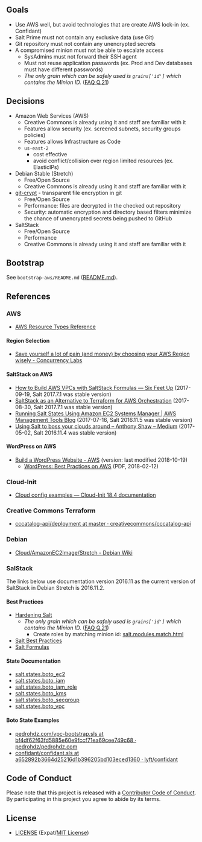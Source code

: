 ## Goals

- Use AWS well, but avoid technologies that are create AWS lock-in (ex.
  Confidant)
- Salt Prime must not contain any exclusive data (use Git)
- Git repository must not contain any unencrypted secrets
- A compromised minion must not be able to escalate access
  - SysAdmins must not forward their SSH agent
  - Must not reuse application passwords (ex. Prod and Dev databases must have
    different passwords)
  - *The only grain which can be safely used is `grains['id']` which contains the Minion ID.* ([FAQ Q.21][FAQ21])


[FAQ21]: https://docs.saltstack.com/en/latest/faq.html#is-targeting-using-grain-data-secure


## Decisions

- Amazon Web Services (AWS)
  - Creative Commons is already using it and staff are familiar with it
  - Features allow security (ex. screened subnets, security groups policies)
  - Features allows Infrastructure as Code
  - `us-east-2`
    - cost effective
    - avoid conflict/collision over region limited resources (ex. ElasticIPs)
- Debian Stable (Stretch)
  - Free/Open Source
  - Creative Commons is already using it and staff are familiar with it
- [git-crypt][gitcrypt] - transparent file encryption in git
  - Free/Open Source
  - Performance: files are decrypted in the checked out repository
  - Security: automatic encryption and directory based filters minimize the
    chance of unencrypted secrets being pushed to GitHub
- SaltStack
  - Free/Open Source
  - Performance
  - Creative Commons is already using it and staff are familiar with it


[gitcrypt]: https://www.agwa.name/projects/git-crypt/


## Bootstrap

See `bootstrap-aws/README.md` ([README.md](bootstrap-aws/README.md)).


## References


### AWS

- [AWS Resource Types Reference](http://docs.aws.amazon.com/AWSCloudFormation/latest/UserGuide/aws-template-resource-type-ref.html)


#### Region Selection

- [Save yourself a lot of pain (and money) by choosing your AWS Region wisely - Concurrency Labs](https://www.concurrencylabs.com/blog/choose-your-aws-region-wisely/)


#### SaltStack on AWS

- [How to Build AWS VPCs with SaltStack Formulas — Six Feet Up](https://sixfeetup.com/blog/build-aws-vpc-with-saltstack) (2017-09-19, Salt 2017.7.1 was stable version)
- [SaltStack as an Alternative to Terraform for AWS Orchestration](https://eng.lyft.com/saltstack-as-an-alternative-to-terraform-for-aws-orchestration-cd2ceb06bf8c) (2017-08-30, Salt 2017.7.1 was stable version)
- [Running Salt States Using Amazon EC2 Systems Manager | AWS Management Tools Blog](https://aws.amazon.com/blogs/mt/running-salt-states-using-amazon-ec2-systems-manager/) (2017-07-16, Salt 2016.11.5 was stable version)
- [Using Salt to boss your clouds around – Anthony Shaw – Medium](https://medium.com/@anthonypjshaw/using-salt-to-boss-your-clouds-around-de2edb2f793d) (2017-05-02, Salt 2016.11.4 was stable version)


#### WordPress on AWS

- [Build a WordPress Website - AWS](https://aws.amazon.com/getting-started/projects/build-wordpress-website/) (version: last modified 2018-10-19)
  - [WordPress: Best Practices on AWS](https://d0.awsstatic.com/whitepapers/wordpress-best-practices-on-aws.pdf) (PDF, 2018-02-12)


### Cloud-Init

- [Cloud config examples — Cloud-Init 18.4 documentation](https://cloudinit.readthedocs.io/en/latest/topics/examples.html)


### Creative Commons Terraform

- [cccatalog-api/deployment at master · creativecommons/cccatalog-api](https://github.com/creativecommons/cccatalog-api/tree/master/deployment)


### Debian

- [Cloud/AmazonEC2Image/Stretch - Debian Wiki](https://wiki.debian.org/Cloud/AmazonEC2Image/Stretch)


### SalStack

The links below use documentation version 2016.11 as the current version of
SaltStack in Debian Stretch is 2016.11.2.


####  Best Practices

- [Hardening Salt](https://docs.saltstack.com/en/2016.11/topics/hardening.html)
  - *The only grain which can be safely used is `grains['id']` which contains
    the Minion ID.* ([FAQ Q.21][FAQ21])
    - Create roles by matching minion id: [salt.modules.match.html](https://docs.saltstack.com/en/2016.11/ref/modules/all/salt.modules.match.html)
- [Salt Best Practices](https://docs.saltstack.com/en/2016.11/topics/best_practices.html)
- [Salt Formulas](https://docs.saltstack.com/en/2016.11/topics/development/conventions/formulas.html)


#### State Documentation

- [salt.states.boto_ec2](https://docs.saltstack.com/en/2016.11/ref/states/all/salt.states.boto_ec2.html)
- [salt.states.boto_iam](https://docs.saltstack.com/en/2016.11/ref/states/all/salt.states.boto_iam.html)
- [salt.states.boto_iam_role](https://docs.saltstack.com/en/2016.11/ref/states/all/salt.states.boto_iam_role.html)
- [salt.states.boto_kms](https://docs.saltstack.com/en/2016.11/ref/states/all/salt.states.boto_kms.html)
- [salt.states.boto_secgroup](https://docs.saltstack.com/en/2016.11/ref/states/all/salt.states.boto_secgroup.html)
- [salt.states.boto_vpc](https://docs.saltstack.com/en/2016.11/ref/states/all/salt.states.boto_vpc.html)


#### Boto State Examples

- [pedrohdz.com/vpc-bootstrap.sls at bf4df62f63fd5885e60e9fccf71ea69cee749c68 · pedrohdz/pedrohdz.com](https://github.com/pedrohdz/pedrohdz.com/blob/bf4df62f63fd5885e60e9fccf71ea69cee749c68/content/posts/DevOps/2016-10-14_managing-aws-vpc-saltstack/vpc-bootstrap.sls)
- [confidant/confidant.sls at a652892b3664d25216d1b396205bd103eced1360 · lyft/confidant](https://github.com/lyft/confidant/blob/a652892b3664d25216d1b396205bd103eced1360/salt/orchestration/confidant.sls)


## Code of Conduct

Please note that this project is released with a
[Contributor Code of Conduct](CODE_OF_CONDUCT.md). By participating in this
project you agree to abide by its terms.


## License

- [LICENSE](LICENSE) (Expat/[MIT License][MIT])

[MIT]: http://www.opensource.org/licenses/MIT "The MIT License (MIT)"
